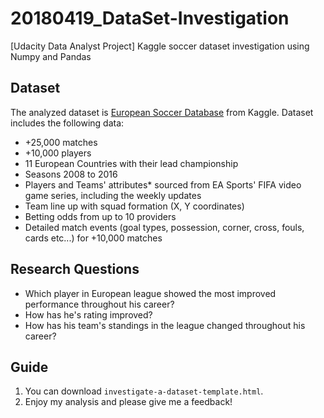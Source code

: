 # 20180419_DataSet-Investigation
[Udacity Data Analyst Project] Kaggle soccer dataset investigation using Numpy and Pandas

## Dataset
The analyzed dataset is [European Soccer Database](https://www.kaggle.com/hugomathien/soccer/data) from Kaggle.
Dataset includes the following data:
- +25,000 matches
- +10,000 players
- 11 European Countries with their lead championship
- Seasons 2008 to 2016
- Players and Teams' attributes* sourced from EA Sports' FIFA video game series, including the weekly updates
- Team line up with squad formation (X, Y coordinates)
- Betting odds from up to 10 providers
- Detailed match events (goal types, possession, corner, cross, fouls, cards etc...) for +10,000 matches

## Research Questions
- Which player in European league showed the most improved performance throughout his career?
- How has he's rating improved?
- How has his team's standings in the league changed throughout his career?

## Guide
1. You can download `investigate-a-dataset-template.html`.
2. Enjoy my analysis and please give me a feedback!
